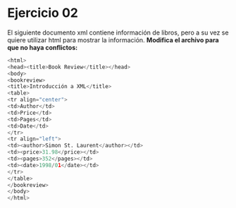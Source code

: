 # Ejercicio 02

El siguiente documento xml contiene información de libros, pero a su vez se quiere utilizar html para mostrar la información.
**Modifica el archivo para que no haya conflictos:**

```python
<html>
<head><title>Book Review</title></head>
<body>
<bookreview>
<title>Introducción a XML</title>
<table>
<tr align="center">
<td>Author</td>
<td>Price</td>
<td>Pages</td>
<td>Date</td>
</tr>
<tr align="left">
<td><author>Simon St. Laurent</author></td>
<td><price>31.98</price></td>
<td><pages>352</pages></td>
<td><date>1998/01</date></td>
</tr>
</table>
</bookreview>
</body>
</html>